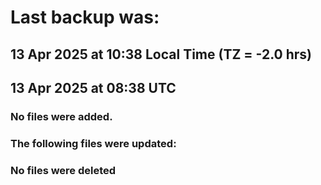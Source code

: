 # Last backup was:
## 13 Apr 2025 at 10:38 Local Time (TZ = -2.0 hrs)  
## 13 Apr 2025 at 08:38 UTC 

### No files were added.

### The following files were updated:

### No files were deleted 
